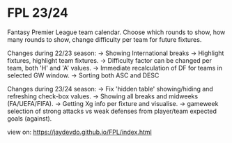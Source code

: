 # FPL 23/24

Fantasy Premier League team calendar.
Choose which rounds to show, how many rounds to show, change difficulty per team for future fixtures.

Changes during 22/23 season:
-> 	Showing International breaks
-> 	Highlight fixtures, highlight team fixtures.
-> 	Difficulty factor can be changed per team, both 'H' and 'A' values.
->  Immediate recalculation of DF for teams in selected GW window. 
->  Sorting both ASC and DESC

Changes during 23/24 season:
->  Fix 'hidden table' showing/hiding and refreshing check-box values.
-> 	Showing all breaks and midweeks (FA/UEFA/FIFA).
-> 	Getting Xg info per fixture and visualise.
-> 	gameweek selection of strong attacks vs weak defenses from player/team expected goals (against).
        
view on: https://jaydevdo.github.io/FPL/index.html
